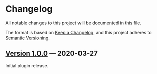 # Changelog
All notable changes to this project will be documented in this file.

The format is based on [Keep a Changelog](https://keepachangelog.com/en/1.0.0/), and this project adheres to [Semantic Versioning](https://semver.org/spec/v2.0.0.html).

## [Version 1.0.0] — 2020-03-27

Initial plugin release.


[Unreleased]: https://github.com/nexcess/limit-orders/compare/master...develop
[Version 1.0.0]: https://github.com/nexcess/limit-orders/releases/tag/v1.0.0
